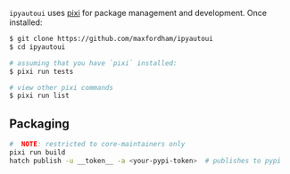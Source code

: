 
`ipyautoui` uses [pixi](https://pixi.sh/v0.42.1/#installation) for package management and development. Once installed:

```sh
$ git clone https://github.com/maxfordham/ipyautoui
$ cd ipyautoui

# assuming that you have `pixi` installed:
$ pixi run tests

# view other pixi commands
$ pixi run list
```

## Packaging

```sh
#  NOTE: restricted to core-maintainers only
pixi run build
hatch publish -u __token__ -a <your-pypi-token>  # publishes to pypi
```
